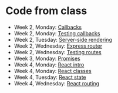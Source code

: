 # Code from class

* Week 2, Monday: [Callbacks](callbacks)
* Week 2, Monday: [Testing callbacks](testing-callbacks)
* Week 2, Tuesday: [Server-side rendering](server-side-rendering)
* Week 2, Wednesday: [Express router](express-router)
* Week 2, Wednesday: [Testing routes](testing-routes)
* Week 3, Monday: [Promises](promises)
* Week 4, Monday: [React intro](react-intro)
* Week 4, Monday: [React classes](react-paws-for-effect)
* Week 4, Tuesday: [React state](react-state)
* Week 4, Wednesday: [React routing](react-routing)
